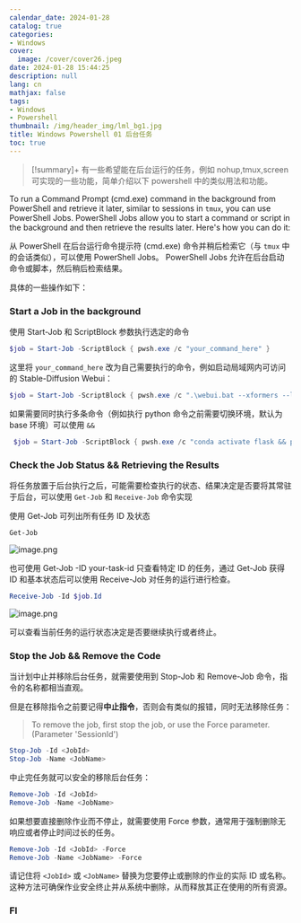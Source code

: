 ```yaml
---
calendar_date: 2024-01-28
catalog: true
categories:
- Windows
cover:
  image: /cover/cover26.jpeg
date: 2024-01-28 15:44:25
description: null
lang: cn
mathjax: false
tags:
- Windows
- Powershell
thumbnail: /img/header_img/lml_bg1.jpg
title: Windows Powershell 01 后台任务
toc: true
---
```


>[!summary]+
> 有一些希望能在后台运行的任务，例如 nohup,tmux,screen 可实现的一些功能，简单介绍以下 powershell 中的类似用法和功能。

To run a Command Prompt (cmd.exe) command in the background from PowerShell and retrieve it later, similar to sessions in `tmux`, you can use PowerShell Jobs. PowerShell Jobs allow you to start a command or script in the background and then retrieve the results later. Here's how you can do it:

从 PowerShell 在后台运行命令提示符 (cmd.exe) 命令并稍后检索它（与 `tmux` 中的会话类似），可以使用 PowerShell Jobs。 PowerShell Jobs 允许在后台启动命令或脚本，然后稍后检索结果。

具体的一些操作如下：

### Start a Job in the background

使用 Start-Job 和 ScriptBlock 参数执行选定的命令

```powershell
$job = Start-Job -ScriptBlock { pwsh.exe /c "your_command_here" }
```

这里将 `your_command_here` 改为自己需要执行的命令，例如启动局域网内可访问的 Stable-Diffusion Webui：

```powershell
$job = Start-Job -ScriptBlock { pwsh.exe /c ".\webui.bat --xformers --listen" }
```

如果需要同时执行多条命令（例如执行 python 命令之前需要切换环境，默认为 base 环境）可以使用 `&&`

```powershell
 $job = Start-Job -ScriptBlock { pwsh.exe /c "conda activate flask && python .\app.py" }
```



### **Check the Job Status** && **Retrieving the Results**

将任务放置于后台执行之后，可能需要检查执行的状态、结果决定是否要将其常驻于后台，可以使用 `Get-Job` 和 `Receive-Job` 命令实现

使用 Get-Job 可列出所有任务 ID 及状态

```poewrshell
Get-Job
```

![image.png](https://picture-bed-001-1310572365.cos.ap-guangzhou.myqcloud.com/3070PC/20240128155711.png)

也可使用 Get-Job -ID your-task-id 只查看特定 ID 的任务，通过 Get-Job 获得 ID 和基本状态后可以使用 Receive-Job 对任务的运行进行检查。

```powershell
Receive-Job -Id $job.Id
```

![image.png](https://picture-bed-001-1310572365.cos.ap-guangzhou.myqcloud.com/3070PC/20240128160103.png)

可以查看当前任务的运行状态决定是否要继续执行或者终止。

### **Stop the Job** && Remove the Code

当计划中止并移除后台任务，就需要使用到 Stop-Job 和 Remove-Job 命令，指令的名称都相当直观。

但是在移除指令之前要记得**中止指令**，否则会有类似的报错，同时无法移除任务：

> To remove the job, first stop the job, or use the Force parameter. (Parameter 'SessionId')

```powershell
Stop-Job -Id <JobId>
Stop-Job -Name <JobName>
```

中止完任务就可以安全的移除后台任务：

```powershell
Remove-Job -Id <JobId>
Remove-Job -Name <JobName>
```

如果想要直接删除作业而不停止，就需要使用 Force 参数，通常用于强制删除无响应或者停止时间过长的任务。

```powershell
Remove-Job -Id <JobId> -Force
Remove-Job -Name <JobName> -Force
```

请记住将 `<JobId>` 或 `<JobName>` 替换为您要停止或删除的作业的实际 ID 或名称。这种方法可确保作业安全终止并从系统中删除，从而释放其正在使用的所有资源。

### FI